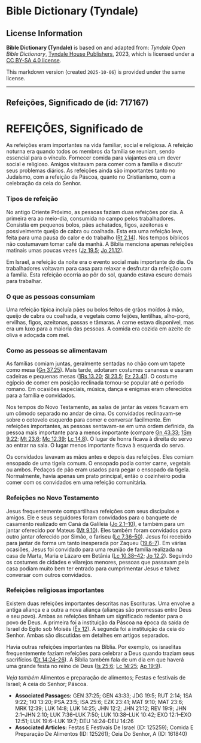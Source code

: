 # Bible Dictionary (Tyndale)

## License Information

**Bible Dictionary (Tyndale)** is based on and adapted from: _Tyndale Open Bible Dictionary_, [Tyndale House Publishers](https://tyndaleopenresources.com/), 2023, which is licensed under a [CC BY-SA 4.0 license](https://creativecommons.org/licenses/by-sa/4.0/legalcode.en).

This markdown version (created `2025-10-06`) is provided under the same license.



--------------------------------

## Refeições, Significado de (id: 717167)

REFEIÇÕES, Significado de
=========================

As refeições eram importantes na vida familiar, social e religiosa. A refeição noturna era quando todos os membros da família se reuniam, sendo essencial para o vínculo. Fornecer comida para viajantes era um dever social e religioso. Amigos visitavam para comer com a família e discutir seus problemas diários. As refeições ainda são importantes tanto no Judaísmo, com a refeição da Páscoa, quanto no Cristianismo, com a celebração da ceia do Senhor.

### Tipos de refeição

No antigo Oriente Próximo, as pessoas faziam duas refeições por dia. A primeira era ao meio\-dia, consumida no campo pelos trabalhadores. Consistia em pequenos bolos, pães achatados, figos, azeitonas e possivelmente queijo de cabra ou coalhada. Esta era uma refeição leve, feita para uma pausa do calor e do trabalho ([Rt 2\.14](https://ref.ly/Ruth2:14)). Nos tempos bíblicos não costumavam tomar café da manhã. A Bíblia menciona apenas refeições matinais umas poucas vezes ([Jz 19\.5](https://ref.ly/Judg19:5); [Jo 21\.12](https://ref.ly/John21:12)).

Em Israel, a refeição da noite era o evento social mais importante do dia. Os trabalhadores voltavam para casa para relaxar e desfrutar da refeição com a família. Esta refeição ocorria ao pôr do sol, quando estava escuro demais para trabalhar.

### O que as pessoas consumiam

Uma refeição típica incluía pães ou bolos feitos de grãos moídos à mão, queijo de cabra ou coalhada, e vegetais como feijões, lentilhas, alho\-poró, ervilhas, figos, azeitonas, passas e tâmaras. A carne estava disponível, mas era um luxo para a maioria das pessoas. A comida era cozida em azeite de oliva e adoçada com mel.

### Como as pessoas se alimentavam

As famílias comiam juntas, geralmente sentadas no chão com um tapete como mesa ([Gn 37\.25](https://ref.ly/Gen37:25)). Mais tarde, adotaram costumes cananeus e usaram cadeiras e pequenas mesas ([1Rs 13\.20](https://ref.ly/1Kgs13:20); [Sl 23\.5](https://ref.ly/Ps23:5); [Ez 23\.41](https://ref.ly/Ezek23:41)). O costume egípcio de comer em posição reclinada tornou\-se popular até o período romano. Em ocasiões especiais, música, dança e enigmas eram oferecidos para a família e convidados.

Nos tempos do Novo Testamento, as salas de jantar às vezes ficavam em um cômodo separado no andar de cima. Os convidados reclinavam\-se sobre o cotovelo esquerdo para comer e conversar facilmente. Em refeições importantes, as pessoas sentavam\-se em uma ordem definida, da pessoa mais importante para a menos importante (compare [Gn 43\.33](https://ref.ly/Gen43:33); [1Sm 9\.22](https://ref.ly/1Sam9:22); [Mt 23\.6](https://ref.ly/Matt23:6); [Mc 12\.39](https://ref.ly/Mark12:39); [Lc 14\.8](https://ref.ly/Luke14:8)). O lugar de honra ficava à direita do servo ao entrar na sala. O lugar menos importante ficava à esquerda do servo.

Os convidados lavavam as mãos antes e depois das refeições. Eles comiam ensopado de uma tigela comum. O ensopado podia conter carne, vegetais ou ambos. Pedaços de pão eram usados para pegar o ensopado da tigela. Normalmente, havia apenas um prato principal, então o cozinheiro podia comer com os convidados em uma refeição comunitária.

### Refeições no Novo Testamento

Jesus frequentemente compartilhava refeições com seus discípulos e amigos. Ele e seus seguidores foram convidados para o banquete de casamento realizado em Caná da Galileia ([Jo 2\.1–10](https://ref.ly/John2:1-John2:10)), e também para um jantar oferecido por Mateus ([Mt 9\.10](https://ref.ly/Matt9:10)). Eles também foram convidados para outro jantar oferecido por Simão, o fariseu ([Lc 7\.36–50](https://ref.ly/Luke7:36-Luke7:50)). Jesus foi recebido para jantar de forma um tanto inesperada por Zaqueu ([19\.6–7](https://ref.ly/Luke19:6-Luke19:7)). Em várias ocasiões, Jesus foi convidado para uma reunião de família realizada na casa de Marta, Maria e Lázaro em Betânia ([Lc 10\.38–42](https://ref.ly/Luke10:38-Luke10:42); [Jo 12\.2](https://ref.ly/John12:2)). Seguindo os costumes de cidades e vilarejos menores, pessoas que passavam pela casa podiam muito bem ter entrado para cumprimentar Jesus e talvez conversar com outros convidados.

### Refeições religiosas importantes

Existem duas refeições importantes descritas nas Escrituras. Uma envolve a antiga aliança e a outra a nova aliança (alianças são promessas entre Deus e seu povo). Ambas as refeições tinham um significado redentor para o povo de Deus. A primeira foi a instituição da Páscoa na época da saída de Israel do Egito sob Moisés ([Êx 12](https://ref.ly/Exod12:1-Exod12:51)). A segunda foi a instituição da ceia do Senhor. Ambas são discutidas em detalhes em artigos separados.

Havia outras refeições importantes na Bíblia. Por exemplo, os israelitas frequentemente faziam refeições para celebrar a Deus quando traziam seus sacrifícios ([Dt 14:24–26](https://ref.ly/Deut14:24-Deut14:26)). A Bíblia também fala de um dia em que haverá uma grande festa no reino de Deus ([Is 25:6](https://ref.ly/Isa25:6); [Lc 14:25](https://ref.ly/Luke14:25); [Ap 19:9](https://ref.ly/Rev19:9)).

*Veja também* Alimentos e preparação de alimentos; Festas e festivais de Israel; A ceia do Senhor; Páscoa.

* **Associated Passages:** GEN 37:25; GEN 43:33; JDG 19:5; RUT 2:14; 1SA 9:22; 1KI 13:20; PSA 23:5; ISA 25:6; EZK 23:41; MAT 9:10; MAT 23:6; MRK 12:39; LUK 14:8; LUK 14:25; JHN 12:2; JHN 21:12; REV 19:9; JHN 2:1–JHN 2:10; LUK 7:36–LUK 7:50; LUK 10:38–LUK 10:42; EXO 12:1–EXO 12:51; LUK 19:6–LUK 19:7; DEU 14:24–DEU 14:26
* **Associated Articles:** Festas E Festivais De Israel (ID: 125259); Comida E Preparação De Alimentos (ID: 125261); Ceia Do Senhor, A (ID: 161840)

